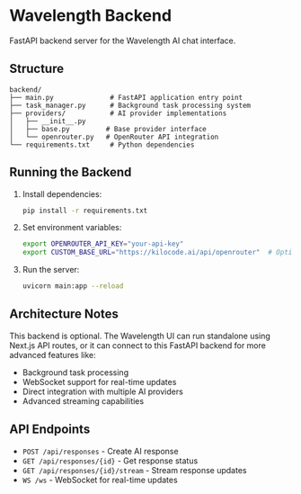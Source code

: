 # Wavelength Backend

FastAPI backend server for the Wavelength AI chat interface.

## Structure

```
backend/
├── main.py              # FastAPI application entry point
├── task_manager.py      # Background task processing system
├── providers/           # AI provider implementations
│   ├── __init__.py
│   ├── base.py         # Base provider interface
│   └── openrouter.py   # OpenRouter API integration
└── requirements.txt     # Python dependencies
```

## Running the Backend

1. Install dependencies:
   ```bash
   pip install -r requirements.txt
   ```

2. Set environment variables:
   ```bash
   export OPENROUTER_API_KEY="your-api-key"
   export CUSTOM_BASE_URL="https://kilocode.ai/api/openrouter"  # Optional
   ```

3. Run the server:
   ```bash
   uvicorn main:app --reload
   ```

## Architecture Notes

This backend is optional. The Wavelength UI can run standalone using Next.js API routes, or it can connect to this FastAPI backend for more advanced features like:

- Background task processing
- WebSocket support for real-time updates
- Direct integration with multiple AI providers
- Advanced streaming capabilities

## API Endpoints

- `POST /api/responses` - Create AI response
- `GET /api/responses/{id}` - Get response status
- `GET /api/responses/{id}/stream` - Stream response updates
- `WS /ws` - WebSocket for real-time updates